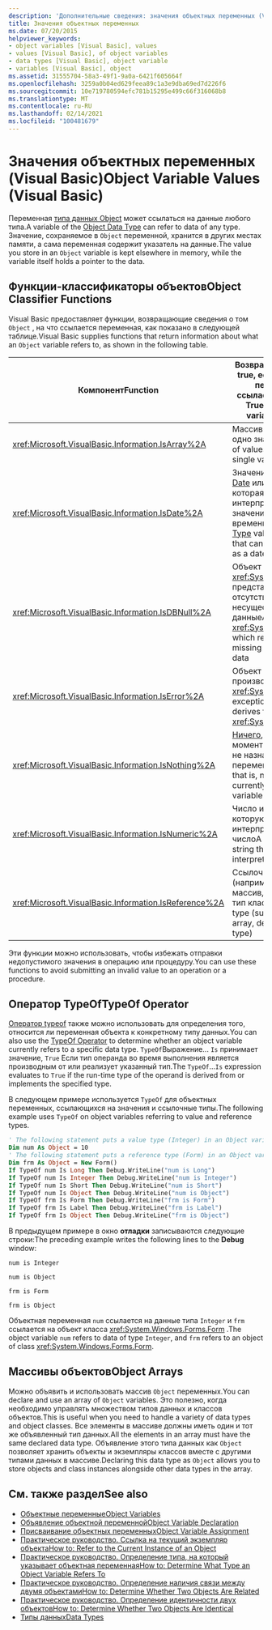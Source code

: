 ```yaml
---
description: 'Дополнительные сведения: значения объектных переменных (Visual Basic)'
title: Значения объектных переменных
ms.date: 07/20/2015
helpviewer_keywords:
- object variables [Visual Basic], values
- values [Visual Basic], of object variables
- data types [Visual Basic], object variable
- variables [Visual Basic], object
ms.assetid: 31555704-58a3-49f1-9a0a-6421f605664f
ms.openlocfilehash: 3259a0b04ed629feea89c1a3e9dba69ed7d226f6
ms.sourcegitcommit: 10e719780594efc781b15295e499c66f316068b8
ms.translationtype: MT
ms.contentlocale: ru-RU
ms.lasthandoff: 02/14/2021
ms.locfileid: "100481679"
---
```

# <a name="object-variable-values-visual-basic"></a><span data-ttu-id="82027-103">Значения объектных переменных (Visual Basic)</span><span class="sxs-lookup"><span data-stu-id="82027-103">Object Variable Values (Visual Basic)</span></span>

<span data-ttu-id="82027-104">Переменная [типа данных Object](../../../language-reference/data-types/object-data-type.md) может ссылаться на данные любого типа.</span><span class="sxs-lookup"><span data-stu-id="82027-104">A variable of the [Object Data Type](../../../language-reference/data-types/object-data-type.md) can refer to data of any type.</span></span> <span data-ttu-id="82027-105">Значение, сохраняемое в `Object` переменной, хранится в других местах памяти, а сама переменная содержит указатель на данные.</span><span class="sxs-lookup"><span data-stu-id="82027-105">The value you store in an `Object` variable is kept elsewhere in memory, while the variable itself holds a pointer to the data.</span></span>  
  
## <a name="object-classifier-functions"></a><span data-ttu-id="82027-106">Функции-классификаторы объектов</span><span class="sxs-lookup"><span data-stu-id="82027-106">Object Classifier Functions</span></span>  

 <span data-ttu-id="82027-107">Visual Basic предоставляет функции, возвращающие сведения о том `Object` , на что ссылается переменная, как показано в следующей таблице.</span><span class="sxs-lookup"><span data-stu-id="82027-107">Visual Basic supplies functions that return information about what an `Object` variable refers to, as shown in the following table.</span></span>  
  
|<span data-ttu-id="82027-108">Компонент</span><span class="sxs-lookup"><span data-stu-id="82027-108">Function</span></span>|<span data-ttu-id="82027-109">Возвращает значение true, если объектная переменная ссылается на</span><span class="sxs-lookup"><span data-stu-id="82027-109">Returns True if the Object variable refers to</span></span>|  
|--------------|---------------------------------------------------|  
|<xref:Microsoft.VisualBasic.Information.IsArray%2A>|<span data-ttu-id="82027-110">Массив значений, а не одно значение</span><span class="sxs-lookup"><span data-stu-id="82027-110">An array of values, rather than a single value</span></span>|  
|<xref:Microsoft.VisualBasic.Information.IsDate%2A>|<span data-ttu-id="82027-111">Значение [типа данных Date](../../../language-reference/data-types/date-data-type.md) или строка, которая может быть интерпретирована как значение даты и времени</span><span class="sxs-lookup"><span data-stu-id="82027-111">A [Date Data Type](../../../language-reference/data-types/date-data-type.md) value, or a string that can be interpreted as a date and time value</span></span>|  
|<xref:Microsoft.VisualBasic.Information.IsDBNull%2A>|<span data-ttu-id="82027-112">Объект типа <xref:System.DBNull> , представляющий отсутствующие или несуществующие данные</span><span class="sxs-lookup"><span data-stu-id="82027-112">An object of type <xref:System.DBNull>, which represents missing or nonexistent data</span></span>|  
|<xref:Microsoft.VisualBasic.Information.IsError%2A>|<span data-ttu-id="82027-113">Объект исключения, производный от <xref:System.Exception></span><span class="sxs-lookup"><span data-stu-id="82027-113">An exception object, which derives from <xref:System.Exception></span></span>|  
|<xref:Microsoft.VisualBasic.Information.IsNothing%2A>|<span data-ttu-id="82027-114">[Ничего](../../../language-reference/nothing.md), т. е. в данный момент ни один объект не назначен переменной</span><span class="sxs-lookup"><span data-stu-id="82027-114">[Nothing](../../../language-reference/nothing.md), that is, no object is currently assigned to the variable</span></span>|  
|<xref:Microsoft.VisualBasic.Information.IsNumeric%2A>|<span data-ttu-id="82027-115">Число или строка, которую можно интерпретировать как число</span><span class="sxs-lookup"><span data-stu-id="82027-115">A number, or a string that can be interpreted as a number</span></span>|  
|<xref:Microsoft.VisualBasic.Information.IsReference%2A>|<span data-ttu-id="82027-116">Ссылочный тип (например, строка, массив, делегат или тип класса);</span><span class="sxs-lookup"><span data-stu-id="82027-116">A reference type (such as a string, array, delegate, or class type)</span></span>|  
  
 <span data-ttu-id="82027-117">Эти функции можно использовать, чтобы избежать отправки недопустимого значения в операцию или процедуру.</span><span class="sxs-lookup"><span data-stu-id="82027-117">You can use these functions to avoid submitting an invalid value to an operation or a procedure.</span></span>  
  
## <a name="typeof-operator"></a><span data-ttu-id="82027-118">Оператор TypeOf</span><span class="sxs-lookup"><span data-stu-id="82027-118">TypeOf Operator</span></span>  

 <span data-ttu-id="82027-119">[Оператор typeof](../../../language-reference/operators/typeof-operator.md) также можно использовать для определения того, относится ли переменная объекта к конкретному типу данных.</span><span class="sxs-lookup"><span data-stu-id="82027-119">You can also use the [TypeOf Operator](../../../language-reference/operators/typeof-operator.md) to determine whether an object variable currently refers to a specific data type.</span></span> <span data-ttu-id="82027-120">`TypeOf`Выражение... `Is` принимает значение, `True` Если тип операнда во время выполнения является производным от или реализует указанный тип.</span><span class="sxs-lookup"><span data-stu-id="82027-120">The `TypeOf`...`Is` expression evaluates to `True` if the run-time type of the operand is derived from or implements the specified type.</span></span>  
  
 <span data-ttu-id="82027-121">В следующем примере используется `TypeOf` для объектных переменных, ссылающихся на значения и ссылочные типы.</span><span class="sxs-lookup"><span data-stu-id="82027-121">The following example uses `TypeOf` on object variables referring to value and reference types.</span></span>  
  
```vb  
' The following statement puts a value type (Integer) in an Object variable.  
Dim num As Object = 10  
' The following statement puts a reference type (Form) in an Object variable.  
Dim frm As Object = New Form()  
If TypeOf num Is Long Then Debug.WriteLine("num is Long")  
If TypeOf num Is Integer Then Debug.WriteLine("num is Integer")  
If TypeOf num Is Short Then Debug.WriteLine("num is Short")  
If TypeOf num Is Object Then Debug.WriteLine("num is Object")  
If TypeOf frm Is Form Then Debug.WriteLine("frm is Form")  
If TypeOf frm Is Label Then Debug.WriteLine("frm is Label")  
If TypeOf frm Is Object Then Debug.WriteLine("frm is Object")  
```  
  
 <span data-ttu-id="82027-122">В предыдущем примере в окно **отладки** записываются следующие строки:</span><span class="sxs-lookup"><span data-stu-id="82027-122">The preceding example writes the following lines to the **Debug** window:</span></span>  
  
 `num is Integer`  
  
 `num is Object`  
  
 `frm is Form`  
  
 `frm is Object`  
  
 <span data-ttu-id="82027-123">Объектная переменная `num` ссылается на данные типа `Integer` и `frm` ссылается на объект класса <xref:System.Windows.Forms.Form> .</span><span class="sxs-lookup"><span data-stu-id="82027-123">The object variable `num` refers to data of type `Integer`, and `frm` refers to an object of class <xref:System.Windows.Forms.Form>.</span></span>  
  
## <a name="object-arrays"></a><span data-ttu-id="82027-124">Массивы объектов</span><span class="sxs-lookup"><span data-stu-id="82027-124">Object Arrays</span></span>  

 <span data-ttu-id="82027-125">Можно объявить и использовать массив `Object` переменных.</span><span class="sxs-lookup"><span data-stu-id="82027-125">You can declare and use an array of `Object` variables.</span></span> <span data-ttu-id="82027-126">Это полезно, когда необходимо управлять множеством типов данных и классов объектов.</span><span class="sxs-lookup"><span data-stu-id="82027-126">This is useful when you need to handle a variety of data types and object classes.</span></span> <span data-ttu-id="82027-127">Все элементы в массиве должны иметь один и тот же объявленный тип данных.</span><span class="sxs-lookup"><span data-stu-id="82027-127">All the elements in an array must have the same declared data type.</span></span> <span data-ttu-id="82027-128">Объявление этого типа данных как `Object` позволяет хранить объекты и экземпляры классов вместе с другими типами данных в массиве.</span><span class="sxs-lookup"><span data-stu-id="82027-128">Declaring this data type as `Object` allows you to store objects and class instances alongside other data types in the array.</span></span>  
  
## <a name="see-also"></a><span data-ttu-id="82027-129">См. также раздел</span><span class="sxs-lookup"><span data-stu-id="82027-129">See also</span></span>

- [<span data-ttu-id="82027-130">Объектные переменные</span><span class="sxs-lookup"><span data-stu-id="82027-130">Object Variables</span></span>](object-variables.md)
- [<span data-ttu-id="82027-131">Объявление объектной переменной</span><span class="sxs-lookup"><span data-stu-id="82027-131">Object Variable Declaration</span></span>](object-variable-declaration.md)
- [<span data-ttu-id="82027-132">Присваивание объектных переменных</span><span class="sxs-lookup"><span data-stu-id="82027-132">Object Variable Assignment</span></span>](object-variable-assignment.md)
- [<span data-ttu-id="82027-133">Практическое руководство. Ссылка на текущий экземпляр объекта</span><span class="sxs-lookup"><span data-stu-id="82027-133">How to: Refer to the Current Instance of an Object</span></span>](how-to-refer-to-the-current-instance-of-an-object.md)
- [<span data-ttu-id="82027-134">Практическое руководство. Определение типа, на который указывает объектная переменная</span><span class="sxs-lookup"><span data-stu-id="82027-134">How to: Determine What Type an Object Variable Refers To</span></span>](how-to-determine-what-type-an-object-variable-refers-to.md)
- [<span data-ttu-id="82027-135">Практическое руководство. Определение наличия связи между двумя объектами</span><span class="sxs-lookup"><span data-stu-id="82027-135">How to: Determine Whether Two Objects Are Related</span></span>](how-to-determine-whether-two-objects-are-related.md)
- [<span data-ttu-id="82027-136">Практическое руководство. Определение идентичности двух объектов</span><span class="sxs-lookup"><span data-stu-id="82027-136">How to: Determine Whether Two Objects Are Identical</span></span>](how-to-determine-whether-two-objects-are-identical.md)
- [<span data-ttu-id="82027-137">Типы данных</span><span class="sxs-lookup"><span data-stu-id="82027-137">Data Types</span></span>](../data-types/index.md)
